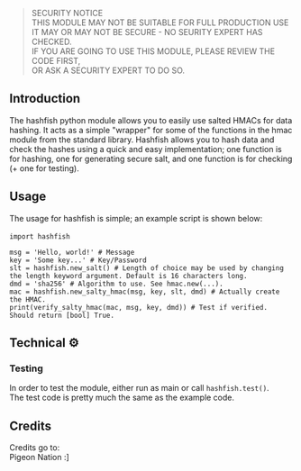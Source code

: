 > SECURITY NOTICE\
> THIS MODULE MAY NOT BE SUITABLE FOR FULL PRODUCTION USE\
> IT MAY OR MAY NOT BE SECURE - NO SEURITY EXPERT HAS CHECKED.\
> IF YOU ARE GOING TO USE THIS MODULE, PLEASE REVIEW THE CODE FIRST,\
> OR ASK A SECURITY EXPERT TO DO SO.

## Introduction

The hashfish python module allows you to easily use salted HMACs for data hashing. It acts as a simple "wrapper" for some of the functions in the hmac module from the standard library. Hashfish allows you to hash data and check the hashes using a quick and easy implementation; one function is for hashing, one for generating secure salt, and one function is for checking (+ one for testing).

## Usage

The usage for hashfish is simple; an example script is shown below: \
\
`import hashfish`\
`       `\
`msg = 'Hello, world!' # Message` \
`key = 'Some key...' # Key/Password ` \
`slt = hashfish.new_salt() # Length of choice may be used by changing the length keyword argument. Default is 16 characters long.` \
`dmd = 'sha256' # Algorithm to use. See hmac.new(...). ` \
`mac = hashfish.new_salty_hmac(msg, key, slt, dmd) # Actually create the HMAC.` \
`print(verify_salty_hmac(mac, msg, key, dmd)) # Test if verified. Should return [bool] True.` 

## Technical ⚙️

### Testing

In order to test the module, either run as main or call `hashfish.test()`. \
The test code is pretty much the same as the example code.

## Credits

Credits go to: \
Pigeon Nation :]